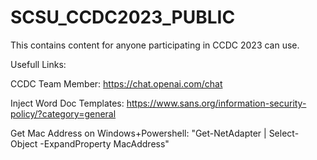 # SCSU_CCDC2023_PUBLIC
This contains content for anyone participating in CCDC 2023 can use.

Usefull Links:

CCDC Team Member: https://chat.openai.com/chat

Inject Word Doc Templates: https://www.sans.org/information-security-policy/?category=general

Get Mac Address on Windows+Powershell: "Get-NetAdapter | Select-Object -ExpandProperty MacAddress"

